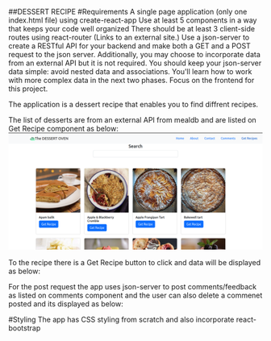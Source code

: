 ##DESSERT RECIPE 
#Requirements
A single page application (only one index.html file) using create-react-app
Use at least 5 components in a way that keeps your code well organized
There should be at least 3 client-side routes using react-router (Links to an external site.)
Use a json-server to create a RESTful API for your backend and make both a GET and a POST request to the json server. Additionally, you may choose to incorporate data from an external API but it is not required.
You should keep your json-server data simple: avoid nested data and associations. You'll learn how to work with more complex data in the next two phases. Focus on the frontend for this project.

The application is a dessert recipe that enables you to find diffrent recipes.

The list of desserts are from an external API from mealdb and are listed on Get Recipe component as below:
![ get recipe image](src/components/images/getrecipe.png)


To the recipe there is a Get Recipe button to click and data will be displayed as below:




For the post request the app  uses  json-server to post comments/feedback as listed on comments component and the user can also delete a  commenet posted and its displayed as below:




#Styling
The app has CSS styling from scratch and also incorporate react-bootstrap


